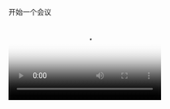 开始一个会议

<Video src="./GE_10.1.1_v2.mp4" poster="GE_10.1.3.1.1.jpg" />

> [JOAN] Okay. Let's get started. Do you all have the agenda?
> [JOAN] The purpose of this meeting is to talk about our relationship with Sunset Computers since the merger.
> [JOAN] The five of us are here because we do the most business with them.
> [JOAN] The first item on the agenda is news about Sunset. Are you all aware that Archie Morgan, their CEO, has resigned?
> [HARRY] I didn't know that.
> [SALLY] No, neither did I.
> [JOAN] Yes, well, our relationship with him just wasn't working. Sunset's chief financial officer, Mary Ozaki, will also be leaving.
> [SIMON] That’s good news.
> [SIMON] I'm sorry, but it's time for a change over there.
> [JOAN] Okay. Let’s move on to the next item.
> [JOAN] I’ll probably be flying out to meet the Sunset executives on Monday.
> [JOAN] The CEO’s in a meeting about this right now. I'll have more information later today.
> [TODD] Okay.
> [JOAN] The last item on the agenda is our problems with Sunset.
> [JOAN] I've been hearing some complaints from different people here, but I need more detailed information.
> [SALLY] If you ask me, the primary problem’s communication, or lack of it.
> [JOAN] Could you be more specific, Sally?
> [SALLY] Well, they're very slow in answering our questions.
> [SALLY] For instance, just yesterday, I phoned their director of marketing and left a message. Then I sent an email. Still no answer.
> [HARRY] Do they even have cellphones?
> [HARRY] I'm serious. I can't get cellphone numbers from them.
> [TODD] A huge challenge for me is figuring out who's responsible for what.
> [SIMON] I have to say that their director of engineering, Ed Fife, is incredible. He gets me what I need quickly, and it's always accurate.
> [JOAN] Hmm. This is all very interesting.

## Vocabulary: Meetings

- agenda
- merger
- aware
- resigned
- executives
- challenge
- figuring out
- accurate


### 会议中用到的名词、动词和形容词

以下是一些商务会议中可以用到的名词：

- There are five items on today's **agenda**.
  今天的日程有五项。
  
- The **merger** of our two companies are still going ahead.
  我们两家公司的并购还在进行中。
  
- The final decision will be made by the CEO.
  CEO会做出最终决定。
  
- The CFO **is responsible for** reporting all company income.
  CFO负责汇报公司营收。
  
- John is our new marketing **executive**.
  John是我们的新任销售主管。
  
- Our biggest **challenge** is to increase market share.
  我们最大的挑战是增加市场份额。


以下是一些商务会议中可以用到的动词：

- We have to **figuring out** a solution to this problem.
  我们必须想办法解决这个问题。
  
- Their CEO **resigned** last week.
  他们的CEO上周辞职了。
  
- They just fired their marketing executive.
  他们刚把销售主管辞了。


以下是一些商务会议中可以用到的形容词：

- The figures in the report were not **accurate**.
  报告中的数据不准确。
  
- I was not **aware** how serious the situation was.
  我不知道情况有这么严重。


### Sentences

- I'm sure if we work together, we can figure it out.
  我确信如果我们同心协力，我们将会解决这个问题。

- The financial must be completely accurate.
  财务报告必须完全精确。

- Any last minute items to be added to the agenda?
  是否有最后一刻要添加到议程中的项目？

- It's not one company buying another. It's a merger.
  这不是一家公司收购另外一家，是并购。

- A good manager can deal with any challenge.
  一个好的经理可以处理任何挑战。

- The board of directors forced her to resign.
  董事会强迫她辞职。


## Vocabulary: Changing values

- Let's get started.
  我们开始吧。

- Do you all have the agenda?
  大家都拿到议事日程了吗？

- The purpose of this meeting is to ...
  本次会议的目的是……

- The five of us are here because ...
  我们五个人来到这里，是因为……

- The first item on the agenda is ...
  会议议程第一项是……


### 开始会议

在会议开始时通常我们有必要吸引每个人的注意力。检查一下是否人手一份日程表。务必要感谢每一个人的到场，然后告诉他们此次会议的目的

- OK, everyone. **If I could have your attention, please.** Let's get started.
  好的，各位请注意，会议现在开始。

- **Does everyone have an agenda? As you can see,** we have three items to discuss today.
  每个人都拿到日程表了吗？如大家所见，我们今天要讨论三个事项。


对到场的人表示感谢十分重要。

- Thank you all for coming today. I know how busy you all are.
  感谢大家到场。我知道你们都很忙。


确保每个到场人员明白会议目的。

- **The purpose of today's meeting is** to discuss the CFO's resignation and her replacement.
  今天会议的目的是讨论 CFO 的离职和下一任人选问题。

- **We are here because** a competitor has proposed a merger with our company.
  有家竞争对手提出要和我们公司合并，今天的会议就是要讨论这个问题。


可以用日程来开始会议。

- **The first item on the agenda is** a company update from the CEO.
  日程第一项是由 CEO 发布公司最新动态。

- OK. **Let's begin with item number one**, the company update.
  好的，我们现在开始进行第一项，公司动态。

- just wasn't working
  就是不起作用

- It's time for a change.
  该改变的时候了。

- hearing some complains
  听一些人抱怨

- I need more detailed information.
  我需要更多详细的信息。

- The primary problem's communication.
  首要问题是沟通。

- Could you be more specific?
  你能更具体一些吗？

- For instance...
  比如……

- A huge challenge for me is ...
  对我而言，一个艰巨的任务是…… 


## Expression: Discussing company problems

### 问题陈述

陈述问题时请务必做到简明扼要。用**问题**或**挑战**这类词汇来清晰地说明问题。

- The primary problem is a difference in management style.
  首要问题是管理方式的不同。

- The biggest challenge we face is growing competition.
  我们面临的最大挑战是日益激烈的竞争。


### 阐述和举例

如果有问题没有搞懂，请要求对方澄清。

- The biggest problem is their CFO.
  最大的问题是他们的 CFO。
  
- **Could you be more specific?**
  可以说得具体一点吗？


用细节和例子增强针对性。

- **For instance**, they don't return out phone call.
  比如，他们不回我们的电话。
  
- **The best example, I can give is** our decreasing market share.
  我能想到的最好的例子就是我们的市场份额正在下降。
